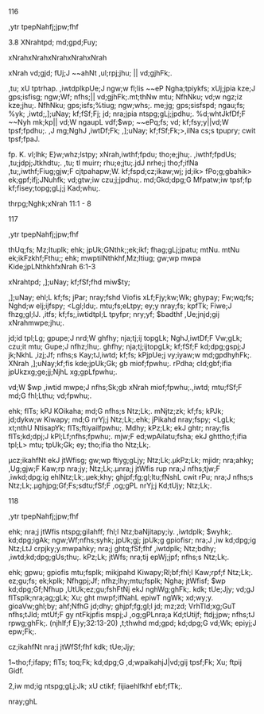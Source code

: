 116

,ytr tpepNahfj;jpw;fhf

3.8 XNrahtpd; md;gpd;Fuy;

xNrahxNrahxNrahxNrahxNrah

xNrah vd;gjd; fUj;J ~~ahNt ,ul;rpj;jhu; || vd;gjhFk;.

,tu; xU tptrhap. ,iwtdplkpUe;J ngw;w fl;lis ~~eP Ngha;tpiykfs; xUj;jpia kze;J gps;isfisg; ngw;Wf; nfhs;|| vd;gjhFk;.mt;thNw mtu; NfhNku; vd;w ngz;iz kze;jhu;. NfhNku; gps;isfs;%tiug; ngw;whs;. me;jg; gps;sisfspd; ngau;fs; %yk; ,iwtd;,];uNay; kf;fSf;Fj; jd; nra;jpia ntspg;gLj;jpdhu;. %d;whtJkfDf;F ~~Nyh mk;kp|| vd;W ngaupL vdf;$wp; ~~ePq;fs; vd; kf;fsy;y||vd;W tpsf;fpdhu;. ,J mg;NghJ ,iwtDf;Fk; ,];uNay; kf;fSf;Fk;>,ilNa cs;s tpupry; cwit tpsf;fpaJ.

fp. K. vl;lhk; E}w;whz;lstpy; xNrah,iwthf;fpdu; tho;e;jhu;. ,iwthf;fpdUs; ,tu;jdpj;Jtkhdtu;. ,tu; tl muirr; rhu;e;jtu;.jdJ nrhe;j tho;f;ifNa ,tu;,iwthf;Fiug;gjw;F cjtpahapw;W. kf;fspd;cz;ikaw;wj; jd;ik> fPo;g;gbahik> ek;gpf;ifj;JNuhfk; vd;gtw;iw czu;j;jpdhu;. md;Gkd;dpg;G Mfpatw;iw tpsf;fp kf;fisey;topg;gLj;j Kad;whu;.

thrpg;Nghk;xNrah 11:1 - 8

117

,ytr tpepNahfj;jpw;fhf

thUq;fs; Mz;ltuplk; ehk; jpUk;GNthk;;ek;ikf; fhag;gLj;jpatu; mtNu. mtNu ek;ikFzkhf;Fthu;; ehk; mwptilNthkhf,Mz;ltiug; gw;wp mwpa Kide;jpLNthkhfxNrah 6:1-3

xNrahtpd; ,];uNay; kf;fSf;fhd miw$ty;

,];uNay; ehl;L kf;fs; jPar; nray;fshd Viofis xLf;Fjy;kw;Wk; ghypay; Fw;wq;fs; Nghd;w elj;ijfspy; <Lgl;ldu;. mtu;fs;eLtpy; ey;y nray;fs; kpfTk; Fiwe;J fhzg;gl;lJ. ,itfs; kf;fs;,iwtidtpl;L tpyfpr; nry;yf; $badthf ,Ue;jnjd;gij xNrahmwpe;jhu;.

jd;id tpl;Lg; gpupe;J nrd;W ghfhy; nja;tj;ij topgLk; NghJ,iwtDf;F Vw;gLk; czu;it mtu; Gupe;J nfhz;lhu;. ghfhy; nja;tj;ijtopgLk; kf;fSf;F kd;dpg;gspj;J jk;NkhL ,izj;Jf; nfhs;s Kay;tJ,iwtd; kf;fs; kPjpUe;j vy;iyaw;w md;gpdhyhFk;. XNrah ,];uNay;kf;fis kde;jpUk;Gk; gb miof;fpwhu;. rPdha; cld;gbf;ifia jpUkzxg;ge;jj;NjhL xg;gpLfpwhu;.

vd;W $wp ,iwtid mwpe;J nfhs;Sk;gb xNrah miof;fpwhu;.,iwtd; mtu;fSf;F md;G fhl;Lthu; vd;fpwhu;.

ehk; flTs; kPJ KOikaha; md;G nfhs;s Ntz;Lk;. mNjtz;zk; kf;fs; kPJk; jd;dykw;w Kiwapy; md;G nrYj;j Ntz;Lk;.ehk; jPikahd nray;fspy; <LgLk; xt;nthU NtisapYk; flTs;ftiyailfpwhu;. Mdhy; kPz;Lk; ekJ ghtr; nray;fis flTs;kd;dpj;J kPl;Lf;nfhs;fpwhu;. mjw;F ed;wpAilatu;fsha; ekJ ghttho;f;ifia tpl;L> mtu; tpUk;Gk; ey; tho;ifia tho Ntz;Lk;.

µcz;ikahfNt ekJ jtWfisg; gw;wp ftiyg;gLjy; Ntz;Lk;.µkPz;Lk; mjidr; nra;ahky; ,Ug;gjw;F Kaw;rp nra;jy; Ntz;Lk;.µnra;j jtWfis rup nra;J nfhs;tjw;F ,iwkd;dpg;ig ehlNtz;Lk;.µek;khy; ghjpf;fg;gl;ltu;fNshL cwit rPu; nra;J nfhs;s Ntz;Lk;.µghjpg;Gf;Fs;sdtu;fSf;F ,og;gPL nrYj;j Kd;tUjy; Ntz;Lk;.

118

,ytr tpepNahfj;jpw;fhf

ehk; nra;j jtWfis ntspg;gilahff; fhl;l Ntz;baNjitapy;iy. ,iwtdplk; $wyhk;. kd;dpg;igAk; ngw;Wf;nfhs;syhk;.jpUk;gj; jpUk;g gpiofisr; nra;J ,iw kd;dpg;ig Ntz;LtJ crpjky;y.mwpahky; nra;j ghtq;fSf;fhf ,iwtdplk; Ntz;bdhy; ,iwtd;kd;dpg;gUs;thu;. kPz;Lk; jtWfs; nra;tij epWj;jpf; nfhs;s Ntz;Lk;.

ehk; gpwu; gpiofis mtu;fsplk; mikjpahd Kiwapy;Rl;bf;fhl;l Kaw;rpf;f Ntz;Lk;. ez;gu;fs; ek;kplk; Nfhgpj;Jf; nfhz;lhy;mtu;fsplk; Ngha; jtWfisf; $wp kd;dpg;Gf;Nfhup ,UtUk;ez;gu;fshFtNj ekJ nghWg;ghFk;. kdk; tUe;Jjy; vd;gJ flTsplk;nra;ag;gLk; Xu; ght mwpf;ifNahL epiwT ngWk; xd;wy;y. gioaVw;ghl;by; ahf;NfhG jd;dhy; ghjpf;fg;gl;l jd; mz;zd; VrhTld;xg;GuT nfhs;tJld; mtUf;F gy ntFkjpfis mspj;J ,og;gPLnra;a Kd;tUtijf; ftdj;jpw; nfhs;tJ rpwg;ghFk;. (njhlf;f E}y;32:13-20) ,t;thwhd md;gpd; kd;dpg;G vd;Wk; epiyj;J epw;Fk;.

cz;ikahfNt nra;j jtWfSf;fhf kdk; tUe;Jjy;

1~tho;f;ifapy; flTs; toq;Fk; kd;dpg;G ,d;wpaikahjJ|vd;gij tpsf;Fk; Xu; ftpij Gidf.

2,iw md;ig ntspg;gLj;Jk; xU ctikf; fijiaehlfkhf ebf;fTk;.

nray;ghL